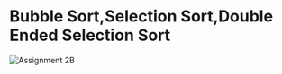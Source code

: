 # Bubble Sort,Selection Sort,Double Ended Selection Sort
![Assignment 2B](https://user-images.githubusercontent.com/47990805/89438142-74f9c600-d716-11ea-80a6-95940e0c4922.png)
